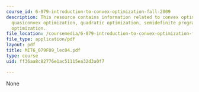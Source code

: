 ```yaml
---
course_id: 6-079-introduction-to-convex-optimization-fall-2009
description: This resource contains information related to convex optimization problems,
  quasiconvex optimization, quadratic optimization, semidefinite programming and vector
  optimization.
file_location: /coursemedia/6-079-introduction-to-convex-optimization-fall-2009/ff36aa8c82776e1ac51115ea32d3a0f7_MIT6_079F09_lec04.pdf
file_type: application/pdf
layout: pdf
title: MIT6_079F09_lec04.pdf
type: course
uid: ff36aa8c82776e1ac51115ea32d3a0f7

---
```

None